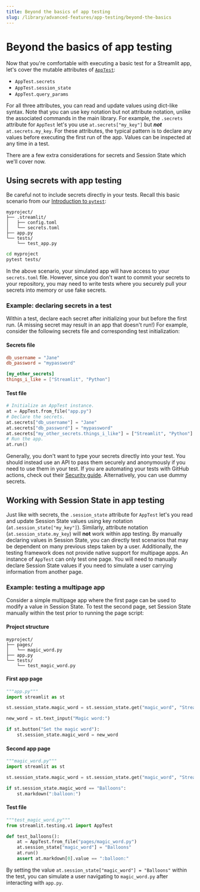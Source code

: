 ```yaml
---
title: Beyond the basics of app testing
slug: /library/advanced-features/app-testing/beyond-the-basics
---
```


# Beyond the basics of app testing

Now that you're comfortable with executing a basic test for a Streamlit app, let's cover the mutable attributes of [`AppTest`](/library/api-reference/app-testing/st.testing.v1.apptest):

- `AppTest.secrets`
- `AppTest.session_state`
- `AppTest.query_params`

For all three attributes, you can read and update values using dict-like syntax. Note that you can use key notation but not attribute notation, unlike the associated commands in the main library. For example, the `.secrets` attribute for `AppTest` let's you use `at.secrets["my_key"]` but **_not_** `at.secrets.my_key`. For these attributes, the typical pattern is to declare any values before executing the first run of the app. Values can be inspected at any time in a test.

There are a few extra considerations for secrets and Session State which we'll cover now.

## Using secrets with app testing

Be careful not to include secrets directly in your tests. Recall this basic scenario from our [Introduction to `pytest`](/library/advanced-features/app-testing/pytest-intro):

```none
myproject/
├── .streamlit/
│   ├── config.toml
│   └── secrets.toml
├── app.py
└── tests/
    └── test_app.py
```

```bash
cd myproject
pytest tests/
```

In the above scenario, your simulated app will have access to your `secrets.toml` file. However, since you don't want to commit your secrets to your repository, you may need to write tests where you securely pull your secrets into memory or use fake secrets.

### Example: declaring secrets in a test

Within a test, declare each secret after initializing your but before the first run. (A missing secret may result in an app that doesn't run!) For example, consider the following secrets file and corresponding test initialization:

#### Secrets file

```toml
db_username = "Jane"
db_password = "mypassword"

[my_other_secrets]
things_i_like = ["Streamlit", "Python"]
```

#### Test file

```python
# Initialize an AppTest instance.
at = AppTest.from_file("app.py")
# Declare the secrets.
at.secrets["db_username"] = "Jane"
at.secrets["db_password"] = "mypassword"
at.secrets["my_other_secrets.things_i_like"] = ["Streamlit", "Python"]
# Run the app.
at.run()
```

Generally, you don't want to type your secrets directly into your test. You should instead use an API to pass them securely and anonymously if you need to use them in your test. If you are automating your tests with GitHub actions, check out their [Security guide](https://docs.github.com/en/actions/security-guides/using-secrets-in-github-actions). Alternatively, you can use dummy secrets.

## Working with Session State in app testing

Just like with secrets, the `.session_state` attribute for `AppTest` let's you read and update Session State values using key notation (`at.session_state["my_key"]`). Similarly, attribute notation (`at.session_state.my_key`) will **not** work within app testing. By manually declaring values in Session State, you can directly test scenarios that may be dependent on many previous steps taken by a user. Additionally, the testing framework does not provide native support for multipage apps. An instance of `AppTest` can only test one page. You will need to manually declare Session State values if you need to simulate a user carrying information from another page.

### Example: testing a multipage app

Consider a simple multipage app where the first page can be used to modify a value in Session State. To test the second page, set Session State manually within the test prior to running the page script:

#### Project structure

```none
myproject/
├── pages/
│   └── magic_word.py
├── app.py
└── tests/
    └── test_magic_word.py
```

#### First app page

```python
"""app.py"""
import streamlit as st

st.session_state.magic_word = st.session_state.get("magic_word", "Streamlit")

new_word = st.text_input("Magic word:")

if st.button("Set the magic word"):
    st.session_state.magic_word = new_word
```

#### Second app page

```python
"""magic_word.py"""
import streamlit as st

st.session_state.magic_word = st.session_state.get("magic_word", "Streamlit")

if st.session_state.magic_word == "Balloons":
    st.markdown(":balloon:")
```

#### Test file

```python
"""test_magic_word.py"""
from streamlit.testing.v1 import AppTest

def test_balloons():
    at = AppTest.from_file("pages/magic_word.py")
    at.session_state["magic_word"] = "Balloons"
    at.run()
    assert at.markdown[0].value == ":balloon:"
```

By setting the value `at.session_state["magic_word"] = "Balloons"` within the test, you can simulate a user navigating to `magic_word.py` after interacting with `app.py`.
